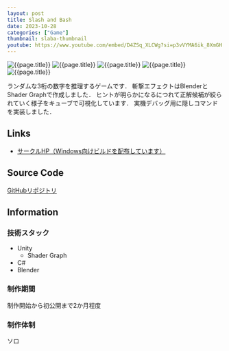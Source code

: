 ```yaml
---
layout: post
title: Slash and Bash
date: 2023-10-28
categories: ["Game"]
thumbnail: slaba-thumbnail
youtube: https://www.youtube.com/embed/D4ZSq_XLCWg?si=p3vVYMA6ik_8XmGH
---
```


![{{page.title}}]({{site.baseurl}}/assets/images/slaba-thumbnail.webp)
![{{page.title}}]({{site.baseurl}}/assets/images/slaba-icon.webp)
![{{page.title}}]({{site.baseurl}}/assets/images/slaba-menu.webp)
![{{page.title}}]({{site.baseurl}}/assets/images/slaba-1s0b.webp)
![{{page.title}}]({{site.baseurl}}/assets/images/slaba-0s2b.webp)

ランダムな3桁の数字を推理するゲームです．
斬撃エフェクトはBlenderとShader Graphで作成しました．
ヒントが明らかになるにつれて正解候補が絞られていく様子をキューブで可視化しています．
実機デバッグ用に隠しコマンドを実装しました．

## Links

- [サークルHP（Windows向けビルドを配布しています）](https://micomprocedure.com/works/235)

## Source Code

[GitHubリポジトリ](https://github.com/ryotan1ff/slash-and-bash)

## Information

### 技術スタック

- Unity
  - Shader Graph
- C#
- Blender

### 制作期間

制作開始から初公開まで2か月程度

### 制作体制

ソロ

